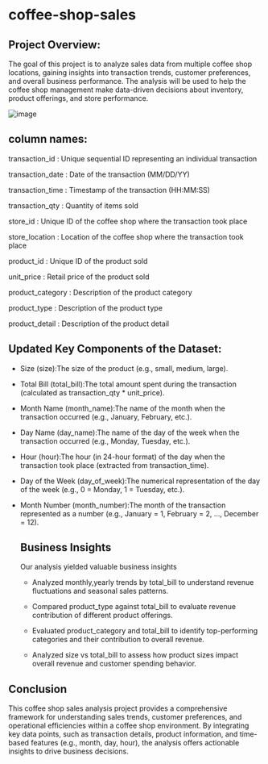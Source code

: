 # coffee-shop-sales
## Project Overview: 
The goal of this project is to analyze sales data from multiple coffee shop locations, gaining insights into transaction trends, customer preferences, and overall business performance. The analysis will be used to help the coffee shop management make data-driven decisions about inventory, product offerings, and store performance.

![image](https://github.com/user-attachments/assets/26c5a17c-3e77-47bb-a755-363009d7fd7c)


## column names:
transaction_id : Unique sequential ID representing an individual transaction

transaction_date : Date of the transaction (MM/DD/YY)

transaction_time : Timestamp of the transaction (HH:MM:SS)

transaction_qty : Quantity of items sold

store_id : Unique ID of the coffee shop where the transaction took place

store_location : Location of the coffee shop where the transaction took place

product_id : Unique ID of the product sold

unit_price : Retail price of the product sold

product_category : Description of the product category

product_type : Description of the product type

product_detail : Description of the product detail


## Updated Key Components of the Dataset:
* Size (size):The size of the product (e.g., small, medium, large).

* Total Bill (total_bill):The total amount spent during the transaction (calculated as transaction_qty * unit_price).

* Month Name (month_name):The name of the month when the transaction occurred (e.g., January, February, etc.).

* Day Name (day_name):The name of the day of the week when the transaction occurred (e.g., Monday, Tuesday, etc.).

* Hour (hour):The hour (in 24-hour format) of the day when the transaction took place (extracted from transaction_time).

* Day of the Week (day_of_week):The numerical representation of the day of the week (e.g., 0 = Monday, 1 = Tuesday, etc.).

* Month Number (month_number):The month of the transaction represented as a number (e.g., January = 1, February = 2, ..., December = 12).

  ## Business Insights
  Our analysis yielded valuable business insights

  * Analyzed monthly,yearly trends by total_bill to understand revenue fluctuations and seasonal sales patterns.
    
  * Compared product_type against total_bill to evaluate revenue contribution of different product offerings.
 
  * Evaluated product_category and total_bill to identify top-performing categories and their contribution to overall revenue.

  * Analyzed size vs total_bill to assess how product sizes impact overall revenue and customer spending behavior.

## Conclusion
This coffee shop sales analysis project provides a comprehensive framework for understanding sales trends, customer preferences, and operational efficiencies within a coffee shop environment. By integrating key data points, such as transaction details, product information, and time-based features (e.g., month, day, hour), the analysis offers actionable insights to drive business decisions.
  
  
